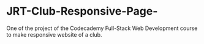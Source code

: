 # JRT-Club-Responsive-Page-

One of the project of the Codecademy Full-Stack Web Development course to make responsive website of a club. 


